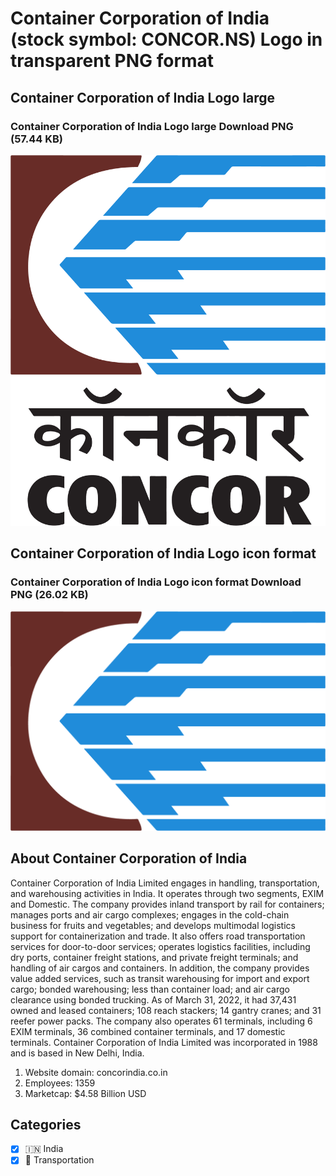 # Container Corporation of India (stock symbol: CONCOR.NS) Logo in transparent PNG format

## Container Corporation of India Logo large

### Container Corporation of India Logo large Download PNG (57.44 KB)

![Container Corporation of India Logo large Download PNG (57.44 KB)](/img/orig/CONCOR.NS_BIG-7f05c68f.png)

## Container Corporation of India Logo icon format

### Container Corporation of India Logo icon format Download PNG (26.02 KB)

![Container Corporation of India Logo icon format Download PNG (26.02 KB)](/img/orig/CONCOR.NS-1c36683c.png)

## About Container Corporation of India

Container Corporation of India Limited engages in handling, transportation, and warehousing activities in India. It operates through two segments, EXIM and Domestic. The company provides inland transport by rail for containers; manages ports and air cargo complexes; engages in the cold-chain business for fruits and vegetables; and develops multimodal logistics support for containerization and trade. It also offers road transportation services for door-to-door services; operates logistics facilities, including dry ports, container freight stations, and private freight terminals; and handling of air cargos and containers. In addition, the company provides value added services, such as transit warehousing for import and export cargo; bonded warehousing; less than container load; and air cargo clearance using bonded trucking. As of March 31, 2022, it had 37,431 owned and leased containers; 108 reach stackers; 14 gantry cranes; and 31 reefer power packs. The company also operates 61 terminals, including 6 EXIM terminals, 36 combined container terminals, and 17 domestic terminals. Container Corporation of India Limited was incorporated in 1988 and is based in New Delhi, India.

1. Website domain: concorindia.co.in
2. Employees: 1359
3. Marketcap: $4.58 Billion USD


## Categories
- [x] 🇮🇳 India
- [x] 🚚 Transportation
